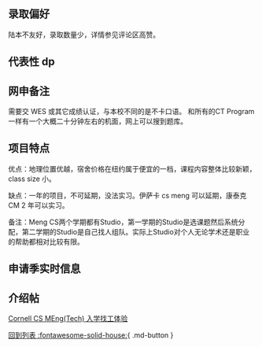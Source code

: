 ## 录取偏好

陆本不友好，录取数量少，详情参见评论区高赞。

## 代表性 dp

## 网申备注

需要交 WES 或其它成绩认证，与本校不同的是不卡口语。
和所有的CT Program一样有一个大概二十分钟左右的机面，网上可以搜到题库。

## 项目特点

优点：地理位置优越，宿舍价格在纽约属于便宜的一档，课程内容整体比较新颖，class size 小。

缺点：一年的项目，不可延期，没法实习。伊萨卡 cs meng 可以延期，康泰克 CM 2 年可以实习。

备注：Meng CS两个学期都有Studio，第一学期的Studio是选课题然后系统分配，第二学期的Studio是自己找人组队。实际上Studio对个人无论学术还是职业的帮助都相对比较有限。

## 申请季实时信息

## 介绍帖
[Cornell CS MEng(Tech) 入学找工体验](https://www.1point3acres.com/bbs/thread-953015-1-1.html)

[回到列表 :fontawesome-solid-house:](grade.md){ .md-button }
